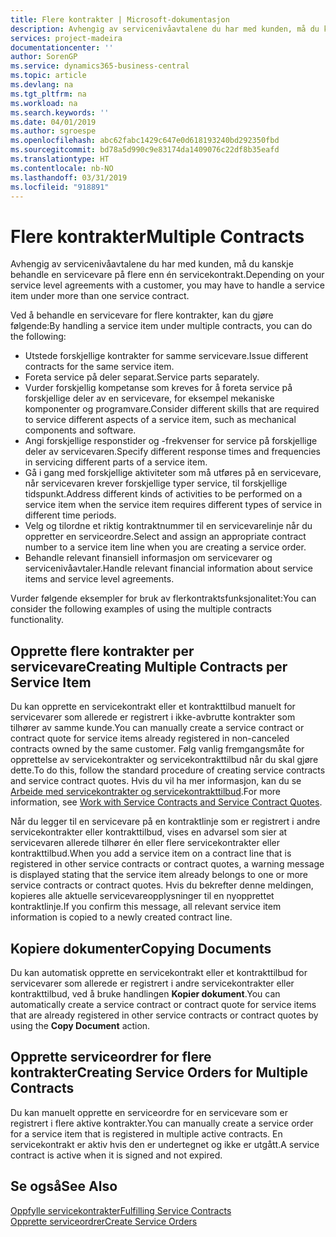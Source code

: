 ```yaml
---
title: Flere kontrakter | Microsoft-dokumentasjon
description: Avhengig av servicenivåavtalene du har med kunden, må du kanskje behandle en servicevare på flere enn én servicekontrakt.
services: project-madeira
documentationcenter: ''
author: SorenGP
ms.service: dynamics365-business-central
ms.topic: article
ms.devlang: na
ms.tgt_pltfrm: na
ms.workload: na
ms.search.keywords: ''
ms.date: 04/01/2019
ms.author: sgroespe
ms.openlocfilehash: abc62fabc1429c647e0d618193240bd292350fbd
ms.sourcegitcommit: bd78a5d990c9e83174da1409076c22df8b35eafd
ms.translationtype: HT
ms.contentlocale: nb-NO
ms.lasthandoff: 03/31/2019
ms.locfileid: "918891"
---
```

# <a name="multiple-contracts"></a><span data-ttu-id="97576-103">Flere kontrakter</span><span class="sxs-lookup"><span data-stu-id="97576-103">Multiple Contracts</span></span>
<span data-ttu-id="97576-104">Avhengig av servicenivåavtalene du har med kunden, må du kanskje behandle en servicevare på flere enn én servicekontrakt.</span><span class="sxs-lookup"><span data-stu-id="97576-104">Depending on your service level agreements with a customer, you may have to handle a service item under more than one service contract.</span></span>  
  
<span data-ttu-id="97576-105">Ved å behandle en servicevare for flere kontrakter, kan du gjøre følgende:</span><span class="sxs-lookup"><span data-stu-id="97576-105">By handling a service item under multiple contracts, you can do the following:</span></span>  
  
* <span data-ttu-id="97576-106">Utstede forskjellige kontrakter for samme servicevare.</span><span class="sxs-lookup"><span data-stu-id="97576-106">Issue different contracts for the same service item.</span></span>  
* <span data-ttu-id="97576-107">Foreta service på deler separat.</span><span class="sxs-lookup"><span data-stu-id="97576-107">Service parts separately.</span></span>  
* <span data-ttu-id="97576-108">Vurder forskjellig kompetanse som kreves for å foreta service på forskjellige deler av en servicevare, for eksempel mekaniske komponenter og programvare.</span><span class="sxs-lookup"><span data-stu-id="97576-108">Consider different skills that are required to service different aspects of a service item, such as mechanical components and software.</span></span>  
* <span data-ttu-id="97576-109">Angi forskjellige responstider og -frekvenser for service på forskjellige deler av servicevaren.</span><span class="sxs-lookup"><span data-stu-id="97576-109">Specify different response times and frequencies in servicing different parts of a service item.</span></span>  
* <span data-ttu-id="97576-110">Gå i gang med forskjellige aktiviteter som må utføres på en servicevare, når servicevaren krever forskjellige typer service, til forskjellige tidspunkt.</span><span class="sxs-lookup"><span data-stu-id="97576-110">Address different kinds of activities to be performed on a service item when the service item requires different types of service in different time periods.</span></span>  
* <span data-ttu-id="97576-111">Velg og tilordne et riktig kontraktnummer til en servicevarelinje når du oppretter en serviceordre.</span><span class="sxs-lookup"><span data-stu-id="97576-111">Select and assign an appropriate contract number to a service item line when you are creating a service order.</span></span>  
* <span data-ttu-id="97576-112">Behandle relevant finansiell informasjon om servicevarer og servicenivåavtaler.</span><span class="sxs-lookup"><span data-stu-id="97576-112">Handle relevant financial information about service items and service level agreements.</span></span>  
  
<span data-ttu-id="97576-113">Vurder følgende eksempler for bruk av flerkontraktsfunksjonalitet:</span><span class="sxs-lookup"><span data-stu-id="97576-113">You can consider the following examples of using the multiple contracts functionality.</span></span>  
  
## <a name="creating-multiple-contracts-per-service-item"></a><span data-ttu-id="97576-114">Opprette flere kontrakter per servicevare</span><span class="sxs-lookup"><span data-stu-id="97576-114">Creating Multiple Contracts per Service Item</span></span>  
<span data-ttu-id="97576-115">Du kan opprette en servicekontrakt eller et kontrakttilbud manuelt for servicevarer som allerede er registrert i ikke-avbrutte kontrakter som tilhører av samme kunde.</span><span class="sxs-lookup"><span data-stu-id="97576-115">You can manually create a service contract or contract quote for service items already registered in non-canceled contracts owned by the same customer.</span></span> <span data-ttu-id="97576-116">Følg vanlig fremgangsmåte for opprettelse av servicekontrakter og servicekontrakttilbud når du skal gjøre dette.</span><span class="sxs-lookup"><span data-stu-id="97576-116">To do this, follow the standard procedure of creating service contracts and service contract quotes.</span></span> <span data-ttu-id="97576-117">Hvis du vil ha mer informasjon, kan du se [Arbeide med servicekontrakter og servicekontrakttilbud](service-how-to-create-service-contracts-and-service-contract-quotes.md).</span><span class="sxs-lookup"><span data-stu-id="97576-117">For more information, see [Work with Service Contracts and Service Contract Quotes](service-how-to-create-service-contracts-and-service-contract-quotes.md).</span></span>  
  
<span data-ttu-id="97576-118">Når du legger til en servicevare på en kontraktlinje som er registrert i andre servicekontrakter eller kontrakttilbud, vises en advarsel som sier at servicevaren allerede tilhører én eller flere servicekontrakter eller kontrakttilbud.</span><span class="sxs-lookup"><span data-stu-id="97576-118">When you add a service item on a contract line that is registered in other service contracts or contract quotes, a warning message is displayed stating that the service item already belongs to one or more service contracts or contract quotes.</span></span> <span data-ttu-id="97576-119">Hvis du bekrefter denne meldingen, kopieres alle aktuelle servicevareopplysninger til en nyopprettet kontraktlinje.</span><span class="sxs-lookup"><span data-stu-id="97576-119">If you confirm this message, all relevant service item information is copied to a newly created contract line.</span></span>  
  
## <a name="copying-documents"></a><span data-ttu-id="97576-120">Kopiere dokumenter</span><span class="sxs-lookup"><span data-stu-id="97576-120">Copying Documents</span></span>  
<span data-ttu-id="97576-121">Du kan automatisk opprette en servicekontrakt eller et kontrakttilbud for servicevarer som allerede er registrert i andre servicekontrakter eller kontrakttilbud, ved å bruke handlingen **Kopier dokument**.</span><span class="sxs-lookup"><span data-stu-id="97576-121">You can automatically create a service contract or contract quote for service items that are already registered in other service contracts or contract quotes by using the **Copy Document** action.</span></span>  
  
## <a name="creating-service-orders-for-multiple-contracts"></a><span data-ttu-id="97576-122">Opprette serviceordrer for flere kontrakter</span><span class="sxs-lookup"><span data-stu-id="97576-122">Creating Service Orders for Multiple Contracts</span></span>  
<span data-ttu-id="97576-123">Du kan manuelt opprette en serviceordre for en servicevare som er registrert i flere aktive kontrakter.</span><span class="sxs-lookup"><span data-stu-id="97576-123">You can manually create a service order for a service item that is registered in multiple active contracts.</span></span> <span data-ttu-id="97576-124">En servicekontrakt er aktiv hvis den er undertegnet og ikke er utgått.</span><span class="sxs-lookup"><span data-stu-id="97576-124">A service contract is active when it is signed and not expired.</span></span>  
  
## <a name="see-also"></a><span data-ttu-id="97576-125">Se også</span><span class="sxs-lookup"><span data-stu-id="97576-125">See Also</span></span>  
[<span data-ttu-id="97576-126">Oppfylle servicekontrakter</span><span class="sxs-lookup"><span data-stu-id="97576-126">Fulfilling Service Contracts</span></span>](service-fulfill-service-contracts.md)  
[<span data-ttu-id="97576-127">Opprette serviceordrer</span><span class="sxs-lookup"><span data-stu-id="97576-127">Create Service Orders</span></span>](service-how-to-create-service-orders.md)  
